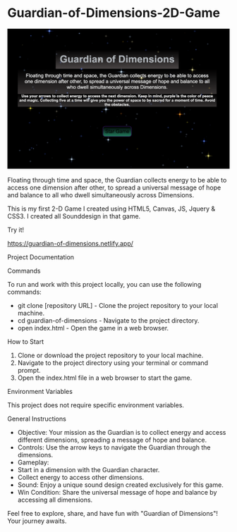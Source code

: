 # Guardian-of-Dimensions-2D-Game

![GuardianOfDimensionsStartScreen](GuardianOfDimensionsStartScreen.png)

Floating through time and space, the Guardian collects energy to be able to access one dimension after other, to spread a universal message of hope and balance to all who dwell simultaneously across Dimensions.

This is my first 2-D Game I created using HTML5, Canvas, JS, Jquery & CSS3. I created all Sounddesign in that game.

Try it!

https://guardian-of-dimensions.netlify.app/


Project Documentation

Commands

To run and work with this project locally, you can use the following commands:

- git clone [repository URL] - Clone the project repository to your local machine.
- cd guardian-of-dimensions - Navigate to the project directory.
- open index.html - Open the game in a web browser.


How to Start

1. Clone or download the project repository to your local machine.
2. Navigate to the project directory using your terminal or command prompt.
3. Open the index.html file in a web browser to start the game.


Environment Variables

This project does not require specific environment variables.

General Instructions

- Objective: Your mission as the Guardian is to collect energy and access different dimensions, spreading a message of hope and balance.
- Controls: Use the arrow keys to navigate the Guardian through the dimensions.
- Gameplay:
 - Start in a dimension with the Guardian character.
 - Collect energy to access other dimensions.
- Sound: Enjoy a unique sound design created exclusively for this game.
- Win Condition: Share the universal message of hope and balance by accessing all dimensions.


Feel free to explore, share, and have fun with "Guardian of Dimensions"! Your journey awaits.